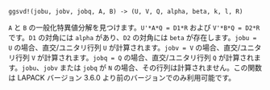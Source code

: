 ```
ggsvd!(jobu, jobv, jobq, A, B) -> (U, V, Q, alpha, beta, k, l, R)
```

`A` と `B` の一般化特異値分解を見つけます。`U'*A*Q = D1*R` および `V'*B*Q = D2*R` です。`D1` の対角には `alpha` があり、`D2` の対角には `beta` が存在します。`jobu = U` の場合、直交/ユニタリ行列 `U` が計算されます。`jobv = V` の場合、直交/ユニタリ行列 `V` が計算されます。`jobq = Q` の場合、直交/ユニタリ行列 `Q` が計算されます。`jobu`、`jobv` または `jobq` が `N` の場合、その行列は計算されません。この関数は LAPACK バージョン 3.6.0 より前のバージョンでのみ利用可能です。
